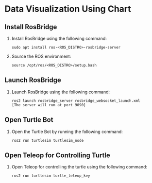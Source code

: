# Data Visualization Using Chart

## Install RosBridge

1. Install RosBridge using the following command:
    ```
    sudo apt install ros-<ROS_DISTRO>-rosbridge-server
    ```

2. Source the ROS environment:
    ```
    source /opt/ros/<ROS_DISTRO>/setup.bash
    ```

## Launch RosBridge

1. Launch RosBridge using the following command:
    ```
    ros2 launch rosbridge_server rosbridge_websocket_launch.xml
    [The server will run at port 9090]
    ```

## Open Turtle Bot

1. Open the Turtle Bot by running the following command:
    ```
    ros2 run turtlesim turtlesim_node
    ```

## Open Teleop for Controlling Turtle

1. Open Teleop for controlling the turtle using the following command:
    ```
    ros2 run turtlesim turtle_teleop_key
